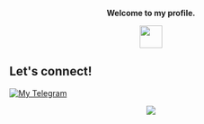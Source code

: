 <p align="center"><strong>Welcome to my profile.</strong></p>
<p align="center"><img width="40" src="https://github.githubassets.com/images/mona-whisper.gif"></p>

## Let's connect!
 [![My Telegram](https://badges.aleen42.com/src/telegram.svg)](https://t.me/makorikara)
</p>
<p align="center">
  <img src="https://c.tenor.com/owx4Hlt5V8kAAAAC/loli-cute.gif" />
